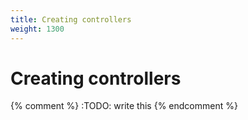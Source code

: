 ```yaml
---
title: Creating controllers
weight: 1300
---
```


# Creating controllers

{% comment %} :TODO: write this {% endcomment %}